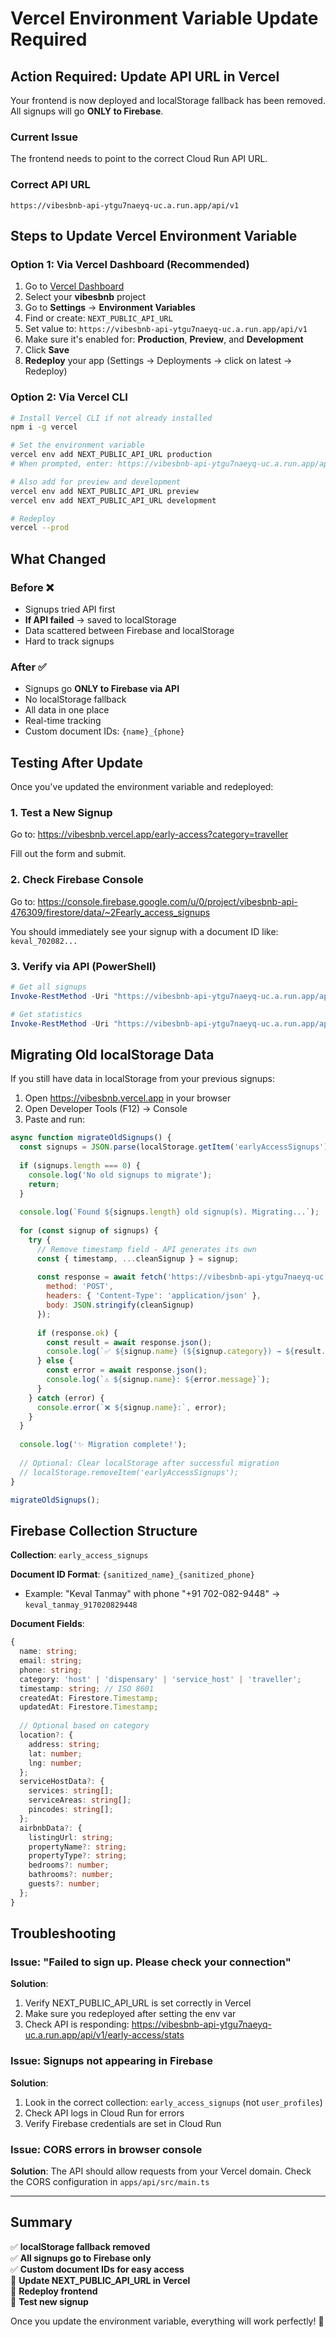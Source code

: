 # Vercel Environment Variable Update Required

## Action Required: Update API URL in Vercel

Your frontend is now deployed and localStorage fallback has been removed. All signups will go **ONLY to Firebase**.

### Current Issue
The frontend needs to point to the correct Cloud Run API URL.

### Correct API URL
```
https://vibesbnb-api-ytgu7naeyq-uc.a.run.app/api/v1
```

## Steps to Update Vercel Environment Variable

### Option 1: Via Vercel Dashboard (Recommended)

1. Go to [Vercel Dashboard](https://vercel.com/dashboard)
2. Select your **vibesbnb** project
3. Go to **Settings** → **Environment Variables**
4. Find or create: `NEXT_PUBLIC_API_URL`
5. Set value to: `https://vibesbnb-api-ytgu7naeyq-uc.a.run.app/api/v1`
6. Make sure it's enabled for: **Production**, **Preview**, and **Development**
7. Click **Save**
8. **Redeploy** your app (Settings → Deployments → click on latest → Redeploy)

### Option 2: Via Vercel CLI

```bash
# Install Vercel CLI if not already installed
npm i -g vercel

# Set the environment variable
vercel env add NEXT_PUBLIC_API_URL production
# When prompted, enter: https://vibesbnb-api-ytgu7naeyq-uc.a.run.app/api/v1

# Also add for preview and development
vercel env add NEXT_PUBLIC_API_URL preview
vercel env add NEXT_PUBLIC_API_URL development

# Redeploy
vercel --prod
```

## What Changed

### Before ❌
- Signups tried API first
- **If API failed** → saved to localStorage
- Data scattered between Firebase and localStorage
- Hard to track signups

### After ✅
- Signups go **ONLY to Firebase via API**
- No localStorage fallback
- All data in one place
- Real-time tracking
- Custom document IDs: `{name}_{phone}`

## Testing After Update

Once you've updated the environment variable and redeployed:

### 1. Test a New Signup
Go to: https://vibesbnb.vercel.app/early-access?category=traveller

Fill out the form and submit.

### 2. Check Firebase Console
Go to: https://console.firebase.google.com/u/0/project/vibesbnb-api-476309/firestore/data/~2Fearly_access_signups

You should immediately see your signup with a document ID like: `keval_702082...`

### 3. Verify via API (PowerShell)
```powershell
# Get all signups
Invoke-RestMethod -Uri "https://vibesbnb-api-ytgu7naeyq-uc.a.run.app/api/v1/early-access/signups" | ConvertTo-Json -Depth 5

# Get statistics
Invoke-RestMethod -Uri "https://vibesbnb-api-ytgu7naeyq-uc.a.run.app/api/v1/early-access/stats" | ConvertTo-Json
```

## Migrating Old localStorage Data

If you still have data in localStorage from your previous signups:

1. Open https://vibesbnb.vercel.app in your browser
2. Open Developer Tools (F12) → Console
3. Paste and run:

```javascript
async function migrateOldSignups() {
  const signups = JSON.parse(localStorage.getItem('earlyAccessSignups') || '[]');
  
  if (signups.length === 0) {
    console.log('No old signups to migrate');
    return;
  }
  
  console.log(`Found ${signups.length} old signup(s). Migrating...`);
  
  for (const signup of signups) {
    try {
      // Remove timestamp field - API generates its own
      const { timestamp, ...cleanSignup } = signup;
      
      const response = await fetch('https://vibesbnb-api-ytgu7naeyq-uc.a.run.app/api/v1/early-access/signup', {
        method: 'POST',
        headers: { 'Content-Type': 'application/json' },
        body: JSON.stringify(cleanSignup)
      });
      
      if (response.ok) {
        const result = await response.json();
        console.log(`✅ ${signup.name} (${signup.category}) → ${result.id}`);
      } else {
        const error = await response.json();
        console.log(`⚠️ ${signup.name}: ${error.message}`);
      }
    } catch (error) {
      console.error(`❌ ${signup.name}:`, error);
    }
  }
  
  console.log('✨ Migration complete!');
  
  // Optional: Clear localStorage after successful migration
  // localStorage.removeItem('earlyAccessSignups');
}

migrateOldSignups();
```

## Firebase Collection Structure

**Collection**: `early_access_signups`

**Document ID Format**: `{sanitized_name}_{sanitized_phone}`
- Example: "Keval Tanmay" with phone "+91 702-082-9448" → `keval_tanmay_917020829448`

**Document Fields**:
```typescript
{
  name: string;
  email: string;
  phone: string;
  category: 'host' | 'dispensary' | 'service_host' | 'traveller';
  timestamp: string; // ISO 8601
  createdAt: Firestore.Timestamp;
  updatedAt: Firestore.Timestamp;
  
  // Optional based on category
  location?: {
    address: string;
    lat: number;
    lng: number;
  };
  serviceHostData?: {
    services: string[];
    serviceAreas: string[];
    pincodes: string[];
  };
  airbnbData?: {
    listingUrl: string;
    propertyName?: string;
    propertyType?: string;
    bedrooms?: number;
    bathrooms?: number;
    guests?: number;
  };
}
```

## Troubleshooting

### Issue: "Failed to sign up. Please check your connection"
**Solution**: 
1. Verify NEXT_PUBLIC_API_URL is set correctly in Vercel
2. Make sure you redeployed after setting the env var
3. Check API is responding: https://vibesbnb-api-ytgu7naeyq-uc.a.run.app/api/v1/early-access/stats

### Issue: Signups not appearing in Firebase
**Solution**:
1. Look in the correct collection: `early_access_signups` (not `user_profiles`)
2. Check API logs in Cloud Run for errors
3. Verify Firebase credentials are set in Cloud Run

### Issue: CORS errors in browser console
**Solution**: The API should allow requests from your Vercel domain. Check the CORS configuration in `apps/api/src/main.ts`

---

## Summary

✅ **localStorage fallback removed**  
✅ **All signups go to Firebase only**  
✅ **Custom document IDs for easy access**  
🔄 **Update NEXT_PUBLIC_API_URL in Vercel**  
🔄 **Redeploy frontend**  
🔄 **Test new signup**  

Once you update the environment variable, everything will work perfectly! 🚀

